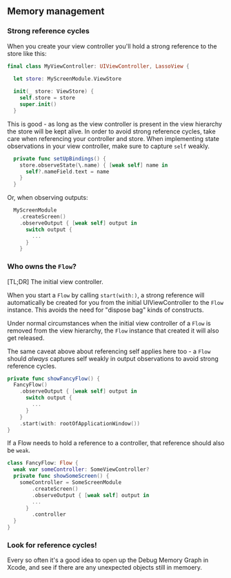 ## Memory management


### Strong reference cycles

When you create your view controller you'll hold a strong reference to the store like this:

```swift
final class MyViewController: UIViewController, LassoView {

  let store: MyScreenModule.ViewStore
  
  init(_ store: ViewStore) {
    self.store = store
    super.init()
  }
```

This is good - as long as the view controller is present in the view hierarchy the store will be kept alive.  In  order to avoid strong reference cycles, take care when referencing your controller and store.  When implementing state observations in your view controller, make sure to capture `self` weakly.

```swift
  private func setUpBindings() {
    store.observeState(\.name) { [weak self] name in
      self?.nameField.text = name
    }
  }
```

Or, when observing outputs:
```swift
  MyScreenModule
    .createScreen()
    .observeOutput { [weak self] output in
      switch output {
        ...
      }
    }
```

### Who owns the `Flow`?

[TL;DR] The initial view controller.

When you start a `Flow` by calling `start(with:)`, a strong reference will automatically be created for you from the initial UIViewController to the `Flow` instance.  This avoids the need for "dispose bag" kinds of constructs.

Under normal circumstances when the initial view controller of a `Flow` is removed from the view hierarchy, the `Flow` instance that created it will also get released.

The same caveat above about referencing self applies here too - a `Flow` should _always_ captures self weakly in output observations to avoid strong reference cycles.

```swift
private func showFancyFlow() {
  FancyFlow()
    .observeOutput { [weak self] output in
      switch output {
        ...
      }
    }
    .start(with: rootOfApplicationWindow())
}
```

If a Flow needs to hold a reference to a controller, that reference should also be `weak`.

```swift
class FancyFlow: Flow {
  weak var someController: SomeViewController?
  private func showSomeScreen() {
    someController = SomeScreenModule
    	.createScreen()
    	.observeOutput { [weak self] output in
        ...
      }
    	.controller
  }
}
```



### Look for reference cycles!

Every so often it's a good idea to open up the Debug Memory Graph in Xcode, and see if there are any unexpected objects still in memoery.
